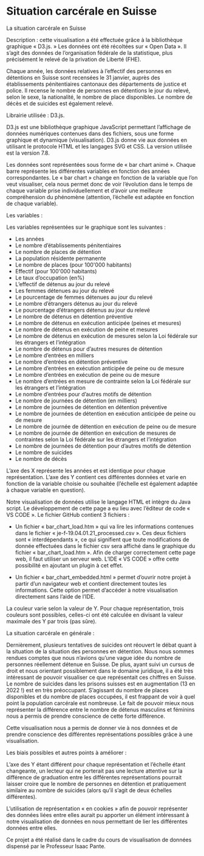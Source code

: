 # Situation carcérale en Suisse 

La situation carcérale en Suisse 


Description : cette visualisation a été effectuée grâce à la bibliothèque graphique « D3.js. » Les données ont été récoltées sur « Open Data ». Il s’agit des données de l’organisation fédérale de la statistique, plus précisément le relevé de la privation de Liberté (FHE). 

Chaque année, les données relatives à l’effectif des personnes en détentions en Suisse sont recensées le 31 janvier, auprès des établissements pénitentiaires cantonaux des départements de justice et police. Il recense le nombre de personnes en détentions le jour du relevé, selon le sexe, la nationalité, le nombre de place disponibles. Le nombre de décès et de suicides est également relevé. 

Librairie utilisée : D3.js.

D3.js est une bibliothèque graphique JavaScript permettant l’affichage de données numériques contenues dans des fichiers, sous une forme graphique et dynamique (visualisation). D3.js donne vie aux données en utilisant le protocole HTML et les langages SVG et CSS. La version utilisée est la version 7.8. 

Les données sont représentées sous forme de « bar chart animé ». Chaque barre représente les différentes variables en fonction des années correspondantes. Le « bar chart » change en fonction de la variable que l’on veut visualiser, cela nous permet donc de voir l’évolution dans le temps de chaque variable prise individuellement et d’avoir une meilleure compréhension du phénomène (attention, l’échelle est adaptée en fonction de chaque variable).

Les variables :

Les variables représentées sur le graphique sont les suivantes : 

-	Les années 
-	Le nombre d’établissements pénitentiaires
-	Le nombre de places de détention 
-	La population résidente permanente
-	Le nombre de places (pour 100'000 habitants)
-	Effectif (pour 100'000 habitants)
-	Le taux d’occupation (en%)
-	L’effectif de détenus au jour du relevé 
-	Les femmes détenues au jour du relevé 
-	Le pourcentage de femmes détenues au jour du relevé
-	Le nombre d’étrangers détenus au jour du relevé
-	Le pourcentage d’étrangers détenus au jour du relevé
-	Le nombre de détenus en détention préventive
-	Le nombre de détenus en exécution anticipée (peines et mesures)
-	Le nombre de détenus en exécution de peine et mesures
-	Le nombre de détenus en exécution de mesures selon la Loi fédérale sur les étrangers et l’intégration
-	Le nombre de détenus pour d’autres mesures de détention
-	Le nombre d’entrées en milliers
-	Le nombre d’entrées en détention préventive
-	Le nombre d’entrées en exécution anticipée de peine ou de mesure
-	Le nombre d’entrées en exécution de peine ou de mesure
-	Le nombre d’entrées en mesure de contrainte selon la Loi fédérale sur les étrangers et l’intégration
-	Le nombre d’entrées pour d’autres motifs de détention
-	Le nombre de journées de détention (en milliers)
-	Le nombre de journées de détention en détention préventive
-	Le nombre de journées de détention en exécution anticipée de peine ou de mesure
-	Le nombre de journée de détention en exécution de peine ou de mesure 
-	Le nombre de journée de détention en exécution de mesures de contraintes selon la Loi fédérale sur les étrangers et l’intégration
-	Le nombre de journées de détention pour d’autres motifs de détention
-	Le nombre de suicides
-	Le nombre de décès 



L’axe des X représente les années et est identique pour chaque représentation. L’axe des Y contient ces différentes données et varie en fonction de la variable choisie ou souhaitée (l’échelle est également adaptée à chaque variable en question). 


Notre visualisation de données utilise le langage HTML et intègre du Java script. Le développement de cette page a eu lieu avec l’éditeur de code « VS CODE ». Le fichier GitHub contient 3 fichiers : 

-	Un fichier « bar_chart_load.htm » qui va lire les informations contenues dans le fichier « je-f-19.04.01.21_processed.csv ». Ces deux fichiers sont « interdépendants », ce qui signifient que toute modifications de donnée effectuées dans le fichier csv sera affiché  dans le graphique du fichier « bar_chart_load.htm ». Afin de charger correctement cette page web, il faut utiliser un serveur web. L’IDE « VS CODE » offre cette possibilité en ajoutant un plugin à cet effet.

-	Un fichier « bar_chart_embedded.html » permet d’ouvrir notre projet à partir d’un navigateur web et contient directement toutes les informations. Cette option permet d’accéder à notre visualisation directement sans l’aide de l’IDE.

La couleur varie selon la valeur de Y. Pour chaque représentation, trois couleurs sont possibles, celles-ci ont été calculée en divisant la valeur maximale des Y par trois (pas sûre). 


La situation carcérale en générale : 

Dernièrement, plusieurs tentatives de suicides ont réouvert le débat quant à la situation de la situation des personnes en détention. Nous nous sommes rendues comptes que nous n’avions qu’une vague idée du nombre de personnes réellement détenue en Suisse. De plus, ayant suivi un cursus de droit et nous orientant possiblement dans le domaine juridique, il a été très intéressant de pouvoir visualiser ce que représentait ces chiffres en Suisse. Le nombre de suicides dans les prisons suisses est en augmentation (13 en 2022 !) est en très préoccupant.
S’agissant du nombre de places disponibles et du nombre de places occupées, il est frappant de voir à quel point la population carcérale est nombreuse. Le fait de pouvoir mieux nous représenter la différence entre le nombre de détenus masculins et féminins nous a permis de prendre conscience de cette forte différence. 

Cette visualisation  nous a permis de donner vie à nos données et de prendre conscience des différentes représentations possibles grâce à une visualisation. 

Les biais possibles et autres points à améliorer : 

L’axe des Y étant différent pour chaque représentation et l’échelle étant changeante, un lecteur qui ne porterait pas une lecture attentive sur la différence de graduation entre les différentes représentations pourrait laisser croire que le nombre de personnes en détention et pratiquement similaire au nombre de suicides (alors qu’il s’agit de deux échelles différentes).

L’utilisation de représentation « en cookies » afin de pouvoir représenter des données liées entre elles aurait pu apporter un élément intéressant à notre visualisation de données en nous permettant de lier les différentes données entre elles. 

Ce projet a été réalisé dans le cadre du cours de visualisation de données dispensé par le Professeur Isaac Pante. 